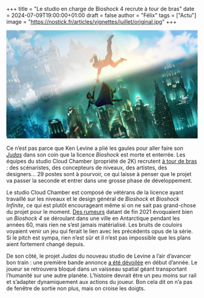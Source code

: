 +++
title = "Le studio en charge de Bioshock 4 recrute à tour de bras"
date = 2024-07-09T19:00:00+01:00
draft = false
author = "Félix"
tags = ["Actu"]
image = "https://nostick.fr/articles/vignettes/juillet/original.jpg"
+++

![Bioshock](original.jpg "Jamais 3 sans 4 ?") 

Ce n’est pas parce que Ken Levine a plié les gaules pour aller faire son *[Judas](https://nostick.fr/articles/2024/mars/3003_semaine3003/#judas-a-un-petit-quelque-chose-de-bioshock)* dans son coin que la licence *Bioshock* est morte et enterrée. Les équipes du studio Cloud Chamber (propriété de 2K) recrutent [à tour de bras](https://cloudchamberstudios.com/fr-CA/) : des scénaristes, des concepteurs de niveaux, des artistes, des designers… 29 postes sont à pourvoir, ce qui laisse à penser que le projet va passer la seconde et entrer dans une grosse phase de développement. 

Le studio Cloud Chamber est composé de vétérans de la licence ayant travaillé sur les niveaux et le design général de *Bioshock* et *Bioshock Infinite*, ce qui est plutôt encourageant même si on ne sait pas grand-chose du projet pour le moment. [Des rumeurs](https://www.videogameschronicle.com/news/bioshock-4s-setting-and-time-period-have-reportedly-leaked/) datant de fin 2021 évoquaient bien un *Bioshock 4* se déroulant dans une ville en Antarctique pendant les années 60, mais rien ne s’est jamais matérialisé. Les bruits de couloirs voyaient venir un jeu qui ferait le lien avec les précédents opus de la série. Si le pitch est sympa, rien n’est sûr et il n’est pas impossible que les plans aient fortement changé depuis. 

De son côté, le projet *Judas* du nouveau studio de Levine a l’air d’avancer bon train : une première bande annonce [a été dévoilée](https://www.youtube.com/watch?v=T5_r-un--bA) en début d’année. Le joueur se retrouvera bloqué dans un vaisseau spatial géant transportant l’humanité sur une autre planète. L’histoire devrait être un peu moins sur rail et s’adapter dynamiquement aux actions du joueur. Bon cela dit on n’a pas de fenêtre de sortie non plus, mais on croise les doigts. 